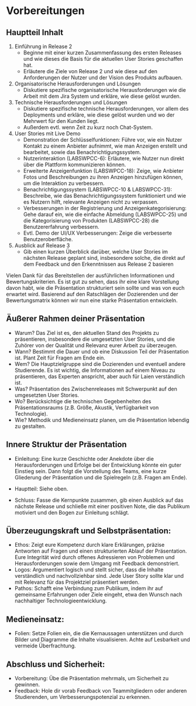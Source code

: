 # Vorbereitungen

## Hauptteil Inhalt

1. Einführung in Release 2
     - Beginne mit einer kurzen Zusammenfassung des ersten Releases und wie dieses die Basis für die aktuellen User Stories geschaffen hat.
     - Erläutere die Ziele von Release 2 und wie diese auf den Anforderungen der Nutzer und der Vision des Produkts aufbauen.
2. Organisatorische Herausforderungen und Lösungen
      - Diskutiere spezifische organisatorische Herausforderungen wie die Arbeit mit dem Jira System und erkläre, wie diese gelöst wurden.
3. Technische Herausforderungen und Lösungen
      - Diskutiere spezifische technische Herausforderungen, vor allem des Deployments und erkläre, wie diese gelöst wurden und wo der Mehrwert für den Kunden liegt.
      - Außerdem evtl. wenn Zeit zu kurz noch Chat-System.
4. User Stories mit Live Demo
      - Demonstration der Schlüsselfunktionen: Führe vor, wie ein Nutzer Kontakt zu einem Anbieter aufnimmt, wie man Anzeigen erstellt und bearbeitet, sowie das Benachrichtigungssystem.
      - Nutzerinteraktion (LABSWPCC-6): Erläutere, wie Nutzer nun direkt über die Plattform kommunizieren können.
      - Erweiterte Anzeigenfunktion (LABSWPCC-18): Zeige, wie Anbieter Fotos und Beschreibungen zu ihren Anzeigen hinzufügen können, um die Interaktion zu verbessern.
      - Benachrichtigungssystem (LABSWPCC-10 & LABSWPCC-31): Beschreibe, wie das Benachrichtigungssystem funktioniert und wie es Nutzern hilft, relevante Anzeigen nicht zu verpassen.
      - Verbesserungen in der Registrierung und Anzeigenkategorisierung: Gehe darauf ein, wie die einfache Abmeldung (LABSWPCC-25) und die Kategorisierung von Produkten (LABSWPCC-28) die Benutzererfahrung verbessern.
      - Evtl. Demo der UI/UX Verbesserungen: Zeige die verbesserte Benutzeroberfläche.
5. Ausblick auf Release 3
      - Gib einen kurzen Überblick darüber, welche User Stories im nächsten Release geplant sind, insbesondere solche, die direkt auf dem Feedback und den Erkenntnissen aus Release 2 basieren

Vielen Dank für das Bereitstellen der ausführlichen Informationen und Bewertungskriterien. Es ist gut zu sehen, dass ihr eine klare Vorstellung davon habt, wie die Präsentation strukturiert sein sollte und was von euch erwartet wird. Basierend auf den Ratschlägen der Dozierenden und der Bewertungsmatrix können wir nun eine starke Präsentation entwickeln.

## Äußerer Rahmen deiner Präsentation

- Warum? Das Ziel ist es, den aktuellen Stand des Projekts zu präsentieren, insbesondere die umgesetzten User Stories, und die Zuhörer von der Qualität und Relevanz eurer Arbeit zu überzeugen.
- Wann? Bestimmt die Dauer und ob eine Diskussion Teil der Präsentation ist. Plant Zeit für Fragen am Ende ein.
- Wem? Die Hauptzielgruppe sind die Dozierenden und eventuell andere Studierende. Es ist wichtig, die Informationen auf einem Niveau zu präsentieren, das Experten anspricht, aber auch für Laien verständlich ist.
- Was? Präsentation des Zwischenreleases mit Schwerpunkt auf den umgesetzten User Stories.
- Wo? Berücksichtige die technischen Gegebenheiten des Präsentationsraums (z.B. Größe, Akustik, Verfügbarkeit von Technologie).
- Wie? Methodik und Medieneinsatz planen, um die Präsentation lebendig zu gestalten.

## Innere Struktur der Präsentation

- Einleitung: Eine kurze Geschichte oder Anekdote über die Herausforderungen und Erfolge bei der Entwicklung könnte ein guter Einstieg sein. Dann folgt die Vorstellung des Teams, eine kurze Gliederung der Präsentation und die Spielregeln (z.B. Fragen am Ende).
  
- Hauptteil: Siehe oben.
  
- Schluss: Fasse die Kernpunkte zusammen, gib einen Ausblick auf das nächste Release und schließe mit einer positiven Note, die das Publikum motiviert und den Bogen zur Einleitung schlägt.

## Überzeugungskraft und Selbstpräsentation:

- Ethos: Zeigt eure Kompetenz durch klare Erklärungen, präzise Antworten auf Fragen und einen strukturierten Ablauf der Präsentation. Eure Integrität wird durch offenes Adressieren von Problemen und Herausforderungen sowie dem Umgang mit Feedback demonstriert.
- Logos: Argumentiert logisch und stellt sicher, dass die Inhalte verständlich und nachvollziehbar sind. Jede User Story sollte klar und mit Relevanz für das Projektziel präsentiert werden.
- Pathos: Schafft eine Verbindung zum Publikum, indem ihr auf gemeinsame Erfahrungen oder Ziele eingeht, etwa den Wunsch nach nachhaltiger Technologieentwicklung.

## Medieneinsatz:

- Folien: Setze Folien ein, die die Kernaussagen unterstützen und durch Bilder und Diagramme die Inhalte visualisieren. Achte auf Lesbarkeit und vermeide Überfrachtung.

## Abschluss und Sicherheit:

- Vorbereitung: Übe die Präsentation mehrmals, um Sicherheit zu gewinnen.
- Feedback: Hole dir vorab Feedback von Teammitgliedern oder anderen Studierenden, um Verbesserungspotenzial zu erkennen.